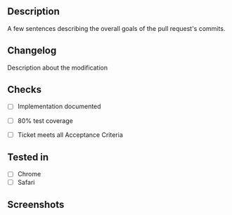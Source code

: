 ## Description

A few sentences describing the overall goals of the pull request's commits.

## Changelog

Description about the modification

## Checks

- [ ] Implementation documented

- [ ] 80% test coverage

- [ ] Ticket meets all Acceptance Criteria

## Tested in

- [ ] Chrome
- [ ] Safari

## Screenshots
